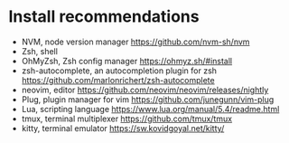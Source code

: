 # Install recommendations
  * NVM, node version manager https://github.com/nvm-sh/nvm
  * Zsh, shell
  * OhMyZsh, Zsh config manager https://ohmyz.sh/#install
  * zsh-autocomplete, an autocompletion plugin for zsh https://github.com/marlonrichert/zsh-autocomplete
  * neovim, editor https://github.com/neovim/neovim/releases/nightly
  * Plug, plugin manager for vim https://github.com/junegunn/vim-plug
  * Lua, scripting language https://www.lua.org/manual/5.4/readme.html
  * tmux, terminal multiplexer https://github.com/tmux/tmux
  * kitty, terminal emulator https://sw.kovidgoyal.net/kitty/

